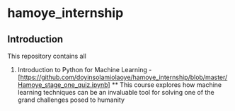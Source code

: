 # hamoye_internship
 
## Introduction
This repository contains all

1. Introduction to Python for Machine Learning - [https://github.com/doyinsolamiolaoye/hamoye_internship/blob/master/Hamoye_stage_one_quiz.ipynb]
** This course  explores how  machine learning techniques can be an invaluable tool for solving one of the grand challenges posed to humanity

